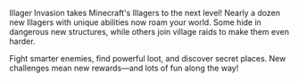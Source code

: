 Illager Invasion takes Minecraft's Illagers to the next level! Nearly a dozen new Illagers with unique abilities now roam your world. Some hide in dangerous new structures, while others join village raids to make them even harder. 

Fight smarter enemies, find powerful loot, and discover secret places. New challenges mean new rewards—and lots of fun along the way!